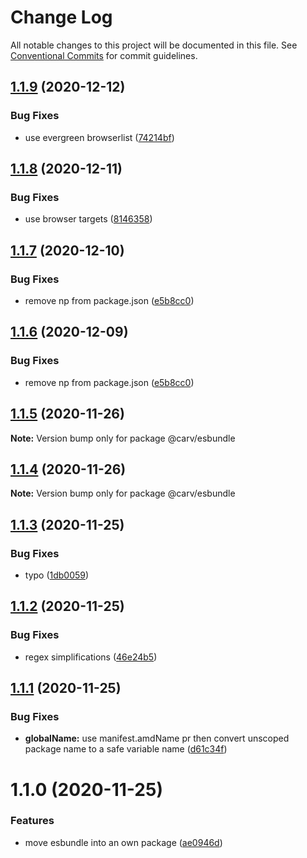 # Change Log

All notable changes to this project will be documented in this file.
See [Conventional Commits](https://conventionalcommits.org) for commit guidelines.

## [1.1.9](https://github.com/carvjs/tools/compare/@carv/esbundle@1.1.8...@carv/esbundle@1.1.9) (2020-12-12)

### Bug Fixes

- use evergreen browserlist ([74214bf](https://github.com/carvjs/tools/commit/74214bf1ed9433d6dafbebb5ce0c2801cede91be))

## [1.1.8](https://github.com/carvjs/tools/compare/@carv/esbundle@1.1.7...@carv/esbundle@1.1.8) (2020-12-11)

### Bug Fixes

- use browser targets ([8146358](https://github.com/carvjs/tools/commit/81463580d05b9f3c505905dec0106fd6f710526f))

## [1.1.7](https://github.com/carvjs/tools/compare/@carv/esbundle@1.1.5...@carv/esbundle@1.1.7) (2020-12-10)

### Bug Fixes

- remove np from package.json ([e5b8cc0](https://github.com/carvjs/tools/commit/e5b8cc0d8c1f32e6bb3617c85eee0bfde0aa6324))

## [1.1.6](https://github.com/carvjs/tools/compare/@carv/esbundle@1.1.5...@carv/esbundle@1.1.6) (2020-12-09)

### Bug Fixes

- remove np from package.json ([e5b8cc0](https://github.com/carvjs/tools/commit/e5b8cc0d8c1f32e6bb3617c85eee0bfde0aa6324))

## [1.1.5](https://github.com/carvjs/tools/compare/@carv/esbundle@1.1.4...@carv/esbundle@1.1.5) (2020-11-26)

**Note:** Version bump only for package @carv/esbundle

## [1.1.4](https://github.com/carvjs/tools/compare/@carv/esbundle@1.1.3...@carv/esbundle@1.1.4) (2020-11-26)

**Note:** Version bump only for package @carv/esbundle

## [1.1.3](https://github.com/carvjs/tools/compare/@carv/esbundle@1.1.2...@carv/esbundle@1.1.3) (2020-11-25)

### Bug Fixes

- typo ([1db0059](https://github.com/carvjs/tools/commit/1db0059db0bfefbca45498792b58e39699eaf29d))

## [1.1.2](https://github.com/carvjs/tools/compare/@carv/esbundle@1.1.1...@carv/esbundle@1.1.2) (2020-11-25)

### Bug Fixes

- regex simplifications ([46e24b5](https://github.com/carvjs/tools/commit/46e24b5504f36653a085f981964395b69d195479))

## [1.1.1](https://github.com/carvjs/tools/compare/@carv/esbundle@1.1.0...@carv/esbundle@1.1.1) (2020-11-25)

### Bug Fixes

- **globalName:** use manifest.amdName pr then convert unscoped package name to a safe variable name ([d61c34f](https://github.com/carvjs/tools/commit/d61c34fe852db3d1471338fd6b8363643ccf0457))

# 1.1.0 (2020-11-25)

### Features

- move esbundle into an own package ([ae0946d](https://github.com/carvjs/tools/commit/ae0946ddc7bee84a6d9c6a96d231a89288356e44))
